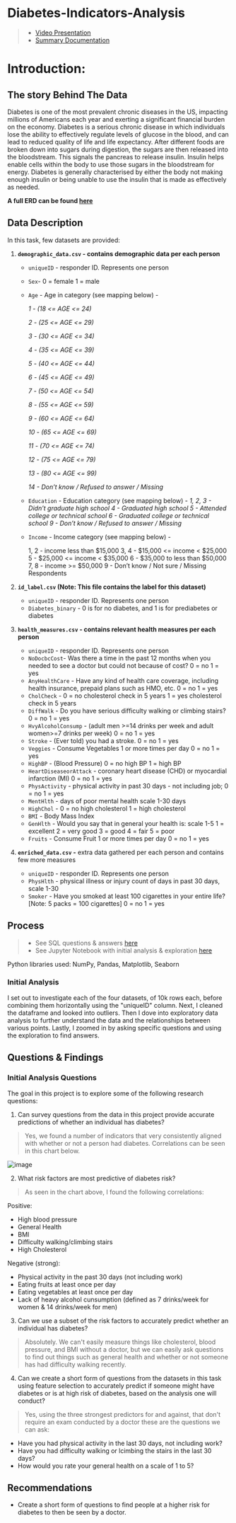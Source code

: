 # Diabetes-Indicators-Analysis

> - [Video Presentation](https://youtu.be/fwC4S627F9M)
> - [Summary Documentation](https://github.com/EllePancake/Diabetes-Indicators-Analysis/blob/main/Diabetes%20Summary%20Document.pdf)

# Introduction:

## The story Behind The Data
Diabetes is one of the most prevalent chronic diseases in the US, impacting millions of Americans each year and exerting a significant financial burden on the economy. 
Diabetes is a serious chronic disease in which individuals lose the ability to effectively regulate levels of glucose in the blood, and can lead to reduced quality of life and life expectancy. 
After different foods are broken down into sugars during digestion, the sugars are then released into the bloodstream. 
This signals the pancreas to release insulin. Insulin helps enable cells within the body to use those sugars in the bloodstream for energy. 
Diabetes is generally characterised by either the body not making enough insulin or being unable to use the insulin that is made as effectively as needed.

**A full ERD can be found [here](https://dbdiagram.io/d/638ceb8abae3ed7c4544a0da)**

## Data Description
In this task, few datasets are provided:

1. **`demographic_data.csv` - contains demographic data per each person**
    - `uniqueID` - responder ID. Represents one person
    - `Sex`- 0 = female 1 = male
    - `Age` - Age in category (see mapping below) -
        
        *1 - (18 <= AGE <= 24)*
        
        *2 - (25 <= AGE <= 29)*
        
        *3 - (30 <= AGE <= 34)*
        
        *4 - (35 <= AGE <= 39)*
        
        *5 - (40 <= AGE <= 44)*
        
        *6 - (45 <= AGE <= 49)*
        
        *7 - (50 <= AGE <= 54)*
        
        *8 - (55 <= AGE <= 59)*
        
        *9 - (60 <= AGE <= 64)*
        
        *10 - (65 <= AGE <= 69)*
        
        *11 - (70 <= AGE <= 74)*
        
        *12 - (75 <= AGE <= 79)*
        
        *13 - (80 <= AGE <= 99)*
        
        *14 - Don’t know / Refused to answer / Missing*
        
    - `Education` - Education category (see mapping below) -
        *1, 2, 3 - Didn’t graduate high school
        4 - Graduated high school
        5 - Attended college or technical school
        6 - Graduated college or technical school
        9 - Don’t know / Refused to answer / Missing*
    - `Income` - Income category (see mapping below) -
        
        1, 2 - income less than $15,000
        3, 4 - $15,000 <= income < $25,000
        5 - $25,000 <= income < $35,000
        6 - $35,000 to less than $50,000
        7, 8 - income >= $50,000
        9 - Don’t know / Not sure / Missing Respondents
        
2. **`id_label.csv` (Note: This file contains the label for this dataset)**
    - `uniqueID` - responder ID. Represents one person
    - `Diabetes_binary` - 0 is for no diabetes, and 1 is for prediabetes or diabetes
3. **`health_measures.csv` - contains relevant health measures per each person**
    - `uniqueID` - responder ID. Represents one person
    - `NoDocbcCost`- Was there a time in the past 12 months when you needed to see a doctor but could not because of cost? 0 = no 1 = yes
    - `AnyHealthCare` - Have any kind of health care coverage, including health insurance, prepaid plans such as HMO, etc. 0 = no 1 = yes
    - `CholCheck` - 0 = no cholesterol check in 5 years 1 = yes cholesterol check in 5 years
    - `DiffWalk` - Do you have serious difficulty walking or climbing stairs? 0 = no 1 = yes
    - `HvyAlcoholConsump` - (adult men >=14 drinks per week and adult women>=7 drinks per week) 0 = no 1 = yes
    - `Stroke` - (Ever told) you had a stroke. 0 = no 1 = yes
    - `Veggies` - Consume Vegetables 1 or more times per day 0 = no 1 = yes
    - `HighBP` - (Blood Pressure) 0 = no high BP 1 = high BP
    - `HeartDiseaseorAttack` - coronary heart disease (CHD) or myocardial infarction (MI) 0 = no 1 = yes
    - `PhysActivity` - physical activity in past 30 days - not including job; 0 = no 1 = yes
    - `MentHlth` - days of poor mental health scale 1-30 days
    - `HighChol` - 0 = no high cholesterol 1 = high cholesterol
    - `BMI` - Body Mass Index
    - `GenHlth` - Would you say that in general your health is: scale 1-5 1 = excellent 2 = very good 3 = good 4 = fair 5 = poor
    - `Fruits` - Consume Fruit 1 or more times per day 0 = no 1 = yes
4. **`enriched_data.csv` -** extra data gathered per each person and contains few more measures
    - `uniqueID` - responder ID. Represents one person
    - `PhysHlth` - physical illness or injury count of days in past 30 days, scale 1-30
    - `Smoker` - Have you smoked at least 100 cigarettes in your entire life? [Note: 5 packs = 100 cigarettes] 0 = no 1 = yes

## Process

> - See SQL questions & answers [here](https://github.com/EllePancake/Diabetes-Indicators-Analysis/blob/main/Diabetes%20Indicators%20-%20SQL%20Questions.ipynb)
> - See Jupyter Notebook with initial analysis & exploration [here](https://github.com/EllePancake/Diabetes-Indicators-Analysis/blob/main/Diabetes%20Indicators%20-%20Analysis.ipynb)

Python libraries used: NumPy, Pandas, Matplotlib, Seaborn 

### Initial Analysis

I set out to investigate each of the four datasets, of 10k rows each, before combining them horizontally using the "uniqueID" column. Next, I cleaned the dataframe and looked into outliers. Then I dove into exploratory data analysis to further understand the data and the relationships between various points. Lastly, I zoomed in by asking specific questions and using the exploration to find answers.  

## Questions & Findings

### Initial Analysis Questions

The goal in this project is to explore some of the following research questions:

1. Can survey questions from the data in this project provide accurate predictions of whether an individual has diabetes?
> Yes, we found a number of indicators that very consistently aligned with whether or not a person had diabetes. Correlations can be seen in this chart below.

![image](https://user-images.githubusercontent.com/107210379/219715310-d5265734-c0e8-4456-9fb4-05cd55fbb015.png)

2. What risk factors are most predictive of diabetes risk?
> As seen in the chart above, I found the following correlations: 

Positive:
- High blood pressure
- General Health
- BMI
- Difficulty walking/climbing stairs
- High Cholesterol

Negative (strong):
- Physical activity in the past 30 days (not including work)
- Eating fruits at least once per day
- Eating vegetables at least once per day
- Lack of heavy alcohol cunsumption (defined as 7 drinks/week for women & 14 drinks/week for men)

3. Can we use a subset of the risk factors to accurately predict whether an individual has diabetes?
> Absolutely. We can't easily measure things like cholesterol, blood pressure, and BMI without a doctor, but we can easily ask questions to find out things such as general health and whether or not someone has had difficulty walking recently. 

4. Can we create a short form of questions from the datasets in this task using feature selection to accurately predict if someone might have diabetes or is at high risk of diabetes, based on the analysis one will conduct?
> Yes, using the three strongest predictors for and against, that don't require an exam conducted by a doctor these are the questions we can ask:
- Have you had physical activity in the last 30 days, not including work? 
- Have you had difficulty walking or lcimbing the stairs in the last 30 days? 
- How would you rate your general health on a scale of 1 to 5? 

## Recommendations

- Create a short form of questions to find people at a higher risk for diabetes to then be seen by a doctor. 
